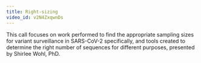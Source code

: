 ```yaml
---
title: Right-sizing
video_id: v2N4ZxqwnDs
---
```

This call focuses on work performed to find the appropriate sampling sizes for variant surveillance in SARS-CoV-2 specifically, and tools created to determine the right number of sequences for different purposes, presented by Shirlee Wohl, PhD.
